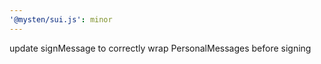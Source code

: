 ```yaml
---
'@mysten/sui.js': minor
---
```


update signMessage to correctly wrap PersonalMessages before signing
